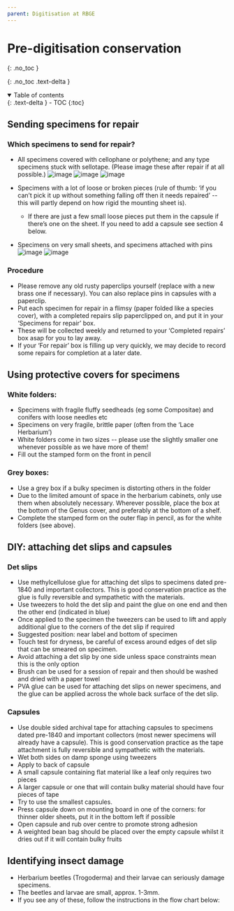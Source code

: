 ```yaml
---
parent: Digitisation at RBGE
---
```


# Pre-digitisation conservation

{: .no_toc }

  {: .no_toc .text-delta }
<details open markdown="block">
  <summary>
    Table of contents
  </summary>
  {: .text-delta }
- TOC
{:toc}
</details>

## Sending specimens for repair

### Which specimens to send for repair?

- All specimens covered with cellophane or polythene; and any type specimens stuck with sellotape. (Please image these after repair if at all possible.) 
![image](https://user-images.githubusercontent.com/6713716/232706779-41d64c92-4be6-4afd-a730-f70b5ad526b3.png)
![image](https://user-images.githubusercontent.com/6713716/232706863-c5e6789b-0901-4aad-9965-c4608677c3ad.png)
![image](https://user-images.githubusercontent.com/6713716/232707021-84804cb8-54b3-4a22-a1ae-05bebfe22ebd.png)

- Specimens with a lot of loose or broken pieces (rule of thumb: ‘if you can’t pick it up without something falling off then it needs repaired’ -- this will partly depend on how rigid the mounting sheet is).  
  - If there are just a few small loose pieces put them in the capsule if there’s one on the sheet. If you need to add a capsule see section 4 below. 
- Specimens on very small sheets, and specimens attached with pins
![image](https://user-images.githubusercontent.com/6713716/232707765-5f6ed52d-323a-4371-a0db-51e06c47bf72.png)
![image](https://user-images.githubusercontent.com/6713716/232707867-e8740d93-f777-47a5-abb1-778f6496343e.png)


### Procedure

- Please remove any old rusty paperclips yourself (replace with a new brass one if necessary). You can also replace pins in capsules with a paperclip.
- Put each specimen for repair in a flimsy (paper folded like a species cover), with a completed repairs slip paperclipped on, and put it in your ‘Specimens for repair’ box.
- These will be collected weekly and returned to your ‘Completed repairs’ box asap for you to lay away.  
- If your ‘For repair’ box is filling up very quickly, we may decide to record some repairs for completion at a later date. 

## Using protective covers for specimens

### White folders: 

- Specimens with fragile fluffy seedheads (eg some Compositae) and conifers with loose needles etc 
- Specimens on very fragile, brittle paper (often from the ‘Lace Herbarium’) 
- White folders come in two sizes -- please use the slightly smaller one whenever possible as we have more of them!  
- Fill out the stamped form on the front in pencil

### Grey boxes: 

- Use a grey box if a bulky specimen is distorting others in the folder
- Due to the limited amount of space in the herbarium cabinets, only use them when absolutely necessary. Wherever possible, place the box at the bottom of the Genus cover, and preferably at the bottom of a shelf. 
- Complete the stamped form on the outer flap in pencil, as for the white folders (see above).

## DIY: attaching det slips and capsules 

### Det slips

- Use methylcellulose glue for attaching det slips to specimens dated pre-1840 and important collectors. This is good conservation practice as the glue is fully reversible and sympathetic with the materials. 
- Use tweezers to hold the det slip and paint the glue on one end and then the other end (indicated in blue) 
- Once applied to the specimen the tweezers can be used to lift and apply additional glue to the corners of the det slip if required 
- Suggested position: near label and bottom of specimen 
- Touch test for dryness, be careful of excess around edges of det slip that can be smeared on specimen. 
- Avoid attaching a det slip by one side unless space constraints mean this is the only option 
- Brush can be used for a session of repair and then should be washed and dried with a paper towel 
- PVA glue can be used for attaching det slips on newer specimens, and the glue can be applied across the whole back surface of the det slip. 

### Capsules
 
- Use double sided archival tape for attaching capsules to specimens dated pre-1840 and important collectors (most newer specimens will already have a capsule). This is good conservation practice as the tape attachment is fully reversible and sympathetic with the materials. 
- Wet both sides on damp sponge using tweezers 
- Apply to back of capsule 
- A small capsule containing flat material like a leaf only requires two pieces 
- A larger capsule or one that will contain bulky material should have four pieces of tape 
- Try to use the smallest capsules. 
- Press capsule down on mounting board in one of the corners: for thinner older sheets, put it in the bottom left if possible 
- Open capsule and rub over centre to promote strong adhesion 
- A weighted bean bag should be placed over the empty capsule whilst it dries out if it will contain bulky fruits  


## Identifying insect damage 

- Herbarium beetles (Trogoderma) and their larvae can seriously damage specimens.  
- The beetles and larvae are small, approx. 1-3mm. 
- If you see any of these, follow the instructions in the flow chart below:   
